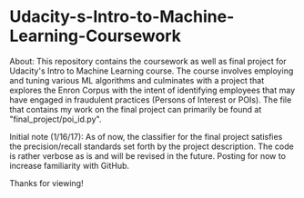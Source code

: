 # Udacity-s-Intro-to-Machine-Learning-Coursework

About:
This repository contains the coursework as well as final project for Udacity's Intro to Machine Learning course. The course involves 
employing and tuning various ML algorithms and culminates with a project that explores the Enron Corpus with the intent of identifying employees that may have engaged in fraudulent practices (Persons of Interest or POIs). The file that contains my work on the final project can primarily be found at "final_project/poi_id.py".


Initial note (1/16/17):
As of now, the classifier for the final project satisfies the precision/recall standards set forth by the project description. The code is
rather verbose as is and will be revised in the future. Posting for now to increase familiarity with GitHub.



Thanks for viewing!
